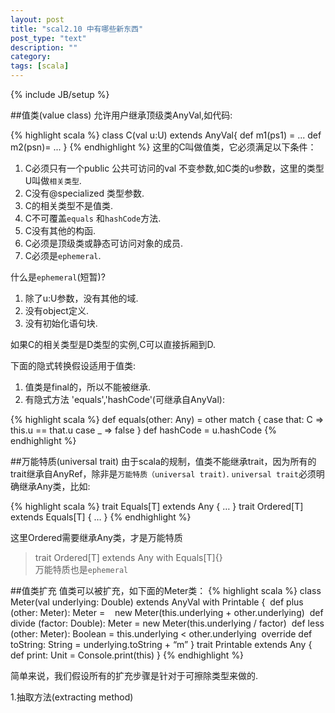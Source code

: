 ```yaml
---
layout: post
title: "scal2.10 中有哪些新东西"
post_type: "text"
description: ""
category: 
tags: [scala]
---
```

{% include JB/setup %}

##值类(value class)
允许用户继承顶级类AnyVal,如代码:

{% highlight scala %}
 class C(val u:U) extends AnyVal{
   def m1(ps1) = ...
   def m2(psn)= ...
 }
 {% endhighlight %}
 这里的C叫做值类，它必须满足以下条件：   

1. C必须只有一个public 公共可访问的val 不变参数,如C类的u参数，这里的类型U叫做`相关类型`.  
1. C没有@specialized 类型参数.  
1. C的相关类型不是值类.  
1. C不可覆盖`equals` 和`hashCode`方法.  
1. C没有其他的构函.  
1. C必须是顶级类或静态可访问对象的成员.  
1. C必须是`ephemeral`. 

什么是`ephemeral`(短暂)?

1. 除了u:U参数，没有其他的域.  
1. 没有object定义.  
1. 没有初始化语句块. 


如果C的相关类型是D类型的实例,C可以直接拆厢到D. 

下面的隐式转换假设适用于值类:

1. 值类是final的，所以不能被继承.
1. 有隐式方法 'equals','hashCode'(可继承自AnyVal):

{% highlight scala %}
def equals(other: Any) = other match {
case that: C => this.u == that.u
case _ => false
}
def hashCode = u.hashCode
{% endhighlight %}

##万能特质(universal trait)
由于scala的规制，值类不能继承trait，因为所有的trait继承自AnyRef，除非是`万能特质（universal trait)`. `universal trait`必须明确继承Any类，比如:

{% highlight scala %}
 trait Equals[T] extends Any { … }
 trait Ordered[T] extends Equals[T] { … } 
{% endhighlight %}

这里Ordered需要继承Any类，才是万能特质
> trait Ordered[T] extends Any with Equals[T]{}  
> 万能特质也是`ephemeral` 

##值类扩充
值类可以被扩充，如下面的Meter类：
{% highlight scala %}
class Meter(val underlying: Double) extends AnyVal with Printable {
  def plus (other: Meter): Meter = 
    new Meter(this.underlying + other.underlying)
  def divide (factor: Double): Meter = new Meter(this.underlying / factor)
  def less (other: Meter): Boolean = this.underlying < other.underlying
  override def toString: String = underlying.toString + “m”
}
trait Printable extends Any { def print: Unit = Console.print(this) }
{% endhighlight %}

简单来说，我们假设所有的扩充步骤是针对于可擦除类型来做的.

1.抽取方法(extracting method)   
   
        
